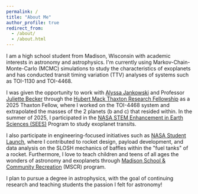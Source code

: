 ```yaml
---
permalink: /
title: "About Me"
author_profile: true
redirect_from: 
  - /about/
  - /about.html
---
```


I am a high school student from Madison, Wisconsin with academic interests in astronomy and astrophysics. I'm currently using Markov-Chain-Monte-Carlo (MCMC) simulations to study the characteristics of exoplanets and has conducted transit timing variation (TTV) analyses of systems such as TOI-1130 and TOI-4468.

I was given the opportunity to work with [Alyssa Jankowski](https://alyssajankowski.carrd.co/#) and Professor [Juliette Becker](https://beckergroup.wiscweb.wisc.edu/) through the [Hubert Mack Thaxton Research Fellowship](https://www.instagram.com/p/DKvlhgYNa64/) as a 2025 Thaxton Fellow, where I worked on the TOI-4468 system and extrapolated the masses of the 2 planets (b and c) that resided within. In the summer of 2025, I participated in the [NASA STEM Enhancement in Earth Sciences (SEES)](https://www.csr.utexas.edu/education-outreach/high-school-internships/sees/) Program to study exoplanet transits. 

I also participate in engineering-focused initiatives such as [NASA Student Launch](https://www.nasa.gov/learning-resources/nasa-student-launch/), where I contributed to rocket design, payload development, and data analysis on the SLOSH mechanics of baffles within the "fuel tanks" of a rocket. Furthermore, I love to teach children and teens of all ages the wonders of astronomy and exoplanets through [Madison School & Community Recreation](https://www.mscr.org/) (MSCR) program.

I plan to pursue a degree in astrophysics, with the goal of continuing research and teaching students the passion I felt for astronomy!
